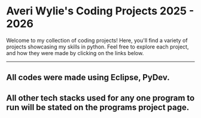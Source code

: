 # Averi Wylie's Coding Projects 2025 - 2026

Welcome to my collection of coding projects! Here, you'll find a variety of projects showcasing my skills in python. Feel free to explore each project, and how they were made by clicking on the links below.

---

##  All codes were made using Eclipse, PyDev.
##  All other tech stacks used for any one program to run will be stated on the programs project page.

